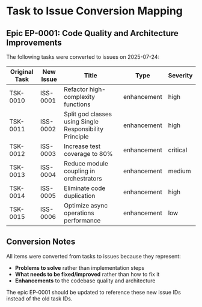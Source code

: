 # Task to Issue Conversion Mapping

## Epic EP-0001: Code Quality and Architecture Improvements

The following tasks were converted to issues on 2025-07-24:

| Original Task | New Issue | Title | Type | Severity |
|--------------|-----------|-------|------|----------|
| TSK-0010 | ISS-0001 | Refactor high-complexity functions | enhancement | high |
| TSK-0011 | ISS-0002 | Split god classes using Single Responsibility Principle | enhancement | high |
| TSK-0012 | ISS-0003 | Increase test coverage to 80% | enhancement | critical |
| TSK-0013 | ISS-0004 | Reduce module coupling in orchestrators | enhancement | medium |
| TSK-0014 | ISS-0005 | Eliminate code duplication | enhancement | high |
| TSK-0015 | ISS-0006 | Optimize async operations performance | enhancement | low |

## Conversion Notes

All items were converted from tasks to issues because they represent:
- **Problems to solve** rather than implementation steps
- **What needs to be fixed/improved** rather than how to fix it
- **Enhancements** to the codebase quality and architecture

The epic EP-0001 should be updated to reference these new issue IDs instead of the old task IDs.